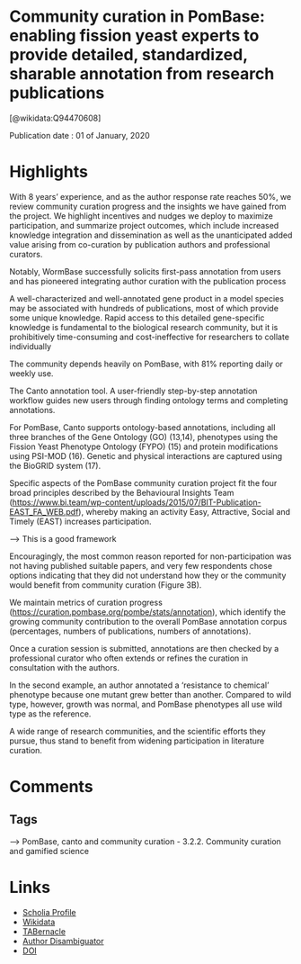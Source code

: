 
Community curation in PomBase: enabling fission yeast experts to provide detailed, standardized, sharable annotation from research publications
===============================================================================================================================================
  
  [@wikidata:Q94470608]  
  
Publication date : 01 of January, 2020  

# Highlights

With 8 years’ experience, and as the author response rate reaches 50%, we review community curation progress and the insights we have gained from the project. We highlight incentives and nudges we deploy to maximize participation, and summarize project outcomes, which include increased knowledge integration and dissemination as well as the unanticipated added value arising from co-curation by publication authors and professional curators.

Notably, WormBase successfully solicits first-pass annotation from users and has pioneered integrating author curation with the publication process

A well-characterized and well-annotated gene product in a model species may be associated with hundreds of publications, most of which provide some unique knowledge. Rapid access to this detailed gene-specific knowledge is fundamental to the biological research community, but it is prohibitively time-consuming and cost-ineffective for researchers to collate individually

The community depends heavily on PomBase, with 81% reporting daily or weekly use.

The Canto annotation tool. A user-friendly step-by-step annotation workflow guides new users through finding ontology terms and completing annotations.

 For PomBase, Canto supports ontology-based annotations, including all three branches of the Gene Ontology (GO) (13,14), phenotypes using the Fission Yeast Phenotype Ontology (FYPO) (15) and protein modifications using PSI-MOD (16). Genetic and physical interactions are captured using the BioGRID system (17). 

 Specific aspects of the PomBase community curation project fit the four broad principles described by the Behavioural Insights Team (https://www.bi.team/wp-content/uploads/2015/07/BIT-Publication-EAST_FA_WEB.pdf), whereby making an activity Easy, Attractive, Social and Timely (EAST) increases participation.

 --> This is a good framework

 Encouragingly, the most common reason reported for non-participation was not having published suitable papers, and very few respondents chose options indicating that they did not understand how they or the community would benefit from community curation (Figure 3B).

 We maintain metrics of curation progress (https://curation.pombase.org/pombe/stats/annotation), which identify the growing community contribution to the overall PomBase annotation corpus (percentages, numbers of publications, numbers of annotations). 

Once a curation session is submitted, annotations are then checked by a professional curator who often extends or refines the curation in consultation with the authors. 

 In the second example, an author annotated a ‘resistance to chemical’ phenotype because one mutant grew better than another. Compared to wild type, however, growth was normal, and PomBase phenotypes all use wild type as the reference.

  A wide range of research communities, and the scientific efforts they pursue, thus stand to benefit from widening participation in literature curation.





# Comments

## Tags
--> PomBase, canto and community curation - 3.2.2. Community curation and gamified science

# Links
  
 * [Scholia Profile](https://scholia.toolforge.org/work/Q94470608)  
 * [Wikidata](https://www.wikidata.org/wiki/Q94470608)  
 * [TABernacle](https://tabernacle.toolforge.org/?#/tab/manual/Q94470608/P921%3BP4510)  
 * [Author Disambiguator](https://author-disambiguator.toolforge.org/work_item_oauth.php?id=Q94470608&batch_id=&match=1&author_list_id=&doit=Get+author+links+for+work)  
 * [DOI](https://doi.org/10.1093/DATABASE/BAAA028)  
